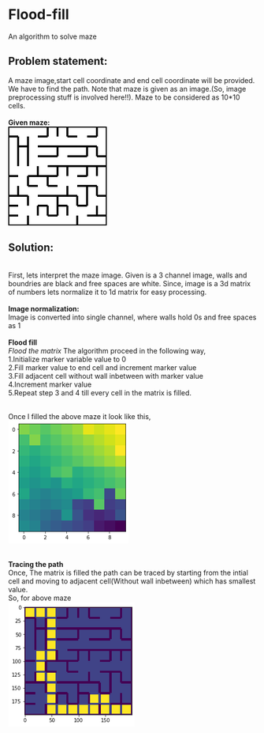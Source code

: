 # Flood-fill
An algorithm to solve maze

<h2>Problem statement:</h2>
  A maze image,start cell coordinate and end cell coordinate will be provided. We have to find the path. Note that maze is given as an image.(So, image preprocessing stuff is involved here!!). Maze to be considered as 10*10 cells.
<br>
<br>
<b>Given maze:</b>
<br>
<img src="maze00.jpg">
<br>
<h2>Solution:</h2>
<br>
First, lets interpret the maze image. Given is a 3 channel image, walls and boundries are black and free spaces are white. Since, image is a 3d matrix of numbers lets normalize it to 1d matrix for easy processing.
<br><br>
<b>Image normalization:</b>
<br>
Image is converted into single channel, where walls hold 0s and free spaces as 1
<br><br>
<b>Flood fill</b>
<br>
<i>Flood the matrix</i>
The algorithm proceed in the following way,<br>
1.Initialize marker variable value to 0<br>
2.Fill marker value to end cell and increment marker value<br>
3.Fill adjacent cell without wall inbetween with marker value<br>
4.Increment marker value<br>
5.Repeat step 3 and 4 till every cell in the matrix is filled.<br>
<br>

Once I filled the above maze it look like this,<br>
<img src="filled_maze.png"/>
<br><br>

<b>Tracing the path</b>
<br>
Once, The matrix is filled the path can be traced by starting from the intial cell and moving to adjacent cell(Without wall inbetween) which has smallest value.
<br>
So, for above maze<br>
<img src="solved.png"/>

